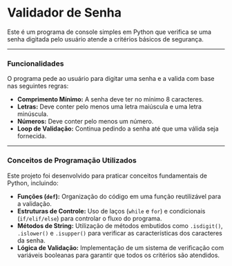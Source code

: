 # Validador de Senha

Este é um programa de console simples em Python que verifica se uma senha digitada pelo usuário atende a critérios básicos de segurança.

---

### Funcionalidades

O programa pede ao usuário para digitar uma senha e a valida com base nas seguintes regras:

* **Comprimento Mínimo:** A senha deve ter no mínimo 8 caracteres.
* **Letras:** Deve conter pelo menos uma letra maiúscula e uma letra minúscula.
* **Números:** Deve conter pelo menos um número.
* **Loop de Validação:** Continua pedindo a senha até que uma válida seja fornecida.

---

### Conceitos de Programação Utilizados

Este projeto foi desenvolvido para praticar conceitos fundamentais de Python, incluindo:

* **Funções (`def`):** Organização do código em uma função reutilizável para a validação.
* **Estruturas de Controle:** Uso de laços (`while` e `for`) e condicionais (`if/elif/else`) para controlar o fluxo do programa.
* **Métodos de String:** Utilização de métodos embutidos como `.isdigit()`, `.islower()` e `.isupper()` para verificar as características dos caracteres da senha.
* **Lógica de Validação:** Implementação de um sistema de verificação com variáveis booleanas para garantir que todos os critérios são atendidos.
